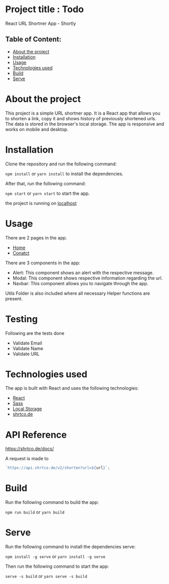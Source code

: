 # Project title : Todo

React URL Shortner App - Shortly

## Table of Content:

- [About the project](#about-the-project)
- [Installation](#installation)
- [Usage](#usage)
- [Technologies used](#technologies-used)
- [Build](#build)
- [Serve](#serve)

<!-- Create a title of about the project with id about-the-project -->

# About the project

This project is a simple URL shortner app.
It is a React app that allows you to shorten a link, copy it and shows history of previously shortened urls.
The data is stored in the browser's local storage.
The app is responsive and works on mobile and desktop.

# Installation

Clone the repository and run the following command:

`npm install` or `yarn install` to install the dependencies.

After that, run the following command:

`npm start` or `yarn start` to start the app.

the project is running on [localhost](http://localhost:3000)

# Usage

There are 2 pages in the app.

- [Home](http://localhost:3000/)
- [Conatct](http://localhost:3000/contact)

There are 3 components in the app:

- Alert: This component shows an alert with the respective message.
- Modal: This component shows respective information regarding the url.
- Navbar: This component allows you to navigate through the app.

Utils Folder is also included where all necessary Helper functions are present.

# Testing

Following are the tests done

- Validate Email
- Validate Name
- Validate URL

# Technologies used

The app is built with React and uses the following technologies:

- [React](https://reactjs.org/)
- [Sass](https://sass-lang.com/)
- [Local Storage](https://developer.mozilla.org/en-US/docs/Web/API/Window/localStorage)
- [shrtco.de](https://shrtco.de/)

# API Reference

https://shrtco.de/docs/

A request is made to

```javascript
`https://api.shrtco.de/v2/shorten?url=${url}`;
```

# Build

Run the following command to build the app:

`npm run build` or `yarn build`

# Serve

Run the following command to install the dependencies serve:

`npm install -g serve` or `yarn install -g serve`

Then run the following command to start the app:

`serve -s build` or `yarn serve -s build`
